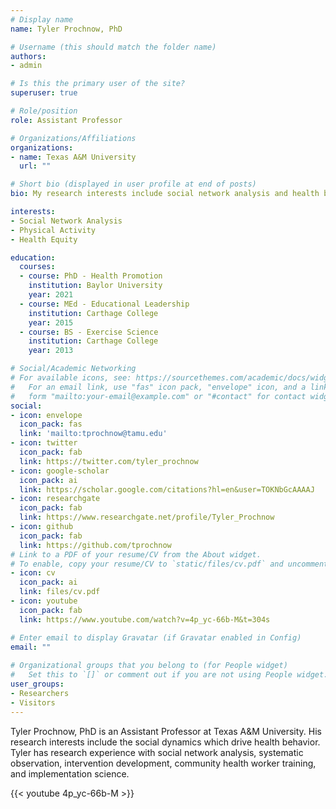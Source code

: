```yaml
---
# Display name
name: Tyler Prochnow, PhD

# Username (this should match the folder name)
authors:
- admin

# Is this the primary user of the site?
superuser: true

# Role/position
role: Assistant Professor

# Organizations/Affiliations
organizations:
- name: Texas A&M University
  url: ""

# Short bio (displayed in user profile at end of posts)
bio: My research interests include social network analysis and health behavior.

interests:
- Social Network Analysis
- Physical Activity
- Health Equity

education:
  courses:
  - course: PhD - Health Promotion
    institution: Baylor University
    year: 2021
  - course: MEd - Educational Leadership
    institution: Carthage College
    year: 2015
  - course: BS - Exercise Science
    institution: Carthage College
    year: 2013

# Social/Academic Networking
# For available icons, see: https://sourcethemes.com/academic/docs/widgets/#icons
#   For an email link, use "fas" icon pack, "envelope" icon, and a link in the
#   form "mailto:your-email@example.com" or "#contact" for contact widget.
social:
- icon: envelope
  icon_pack: fas
  link: 'mailto:tprochnow@tamu.edu'
- icon: twitter
  icon_pack: fab
  link: https://twitter.com/tyler_prochnow
- icon: google-scholar
  icon_pack: ai
  link: https://scholar.google.com/citations?hl=en&user=TOKNbGcAAAAJ
- icon: researchgate
  icon_pack: fab
  link: https://www.researchgate.net/profile/Tyler_Prochnow
- icon: github
  icon_pack: fab
  link: https://github.com/tprochnow
# Link to a PDF of your resume/CV from the About widget.
# To enable, copy your resume/CV to `static/files/cv.pdf` and uncomment the lines below.  
- icon: cv
  icon_pack: ai
  link: files/cv.pdf
- icon: youtube
  icon_pack: fab
  link: https://www.youtube.com/watch?v=4p_yc-66b-M&t=304s

# Enter email to display Gravatar (if Gravatar enabled in Config)
email: ""
  
# Organizational groups that you belong to (for People widget)
#   Set this to `[]` or comment out if you are not using People widget.  
user_groups:
- Researchers
- Visitors
---
```


Tyler Prochnow, PhD is an Assistant Professor at Texas A&M University. His research interests include the social dynamics which drive health behavior. Tyler has research experience with social network analysis, systematic observation, intervention development, community health worker training, and implementation science. 

{{< youtube 4p_yc-66b-M >}}
